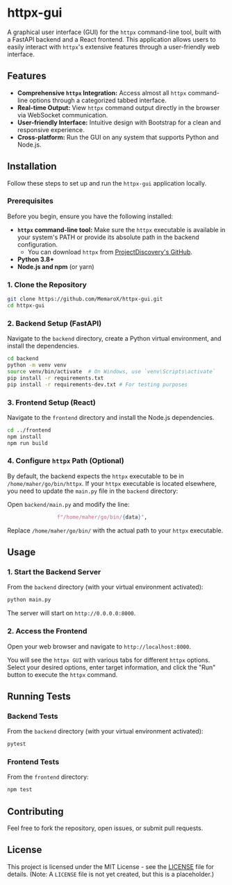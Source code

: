 # httpx-gui

A graphical user interface (GUI) for the `httpx` command-line tool, built with a FastAPI backend and a React frontend. This application allows users to easily interact with `httpx`'s extensive features through a user-friendly web interface.

## Features

-   **Comprehensive `httpx` Integration:** Access almost all `httpx` command-line options through a categorized tabbed interface.
-   **Real-time Output:** View `httpx` command output directly in the browser via WebSocket communication.
-   **User-friendly Interface:** Intuitive design with Bootstrap for a clean and responsive experience.
-   **Cross-platform:** Run the GUI on any system that supports Python and Node.js.

## Installation

Follow these steps to set up and run the `httpx-gui` application locally.

### Prerequisites

Before you begin, ensure you have the following installed:

-   **`httpx` command-line tool:** Make sure the `httpx` executable is available in your system's PATH or provide its absolute path in the backend configuration.
    *   You can download `httpx` from [ProjectDiscovery's GitHub](https://github.com/projectdiscovery/httpx).
-   **Python 3.8+**
-   **Node.js and npm** (or yarn)

### 1. Clone the Repository

```bash
git clone https://github.com/MemaroX/httpx-gui.git
cd httpx-gui
```

### 2. Backend Setup (FastAPI)

Navigate to the `backend` directory, create a Python virtual environment, and install the dependencies.

```bash
cd backend
python -m venv venv
source venv/bin/activate  # On Windows, use `venv\Scripts\activate`
pip install -r requirements.txt
pip install -r requirements-dev.txt # For testing purposes
```

### 3. Frontend Setup (React)

Navigate to the `frontend` directory and install the Node.js dependencies.

```bash
cd ../frontend
npm install
npm run build
```

### 4. Configure `httpx` Path (Optional)

By default, the backend expects the `httpx` executable to be in `/home/maher/go/bin/httpx`. If your `httpx` executable is located elsewhere, you need to update the `main.py` file in the `backend` directory:

Open `backend/main.py` and modify the line:

```python
                f"/home/maher/go/bin/{data}",
```

Replace `/home/maher/go/bin/` with the actual path to your `httpx` executable.

## Usage

### 1. Start the Backend Server

From the `backend` directory (with your virtual environment activated):

```bash
python main.py
```

The server will start on `http://0.0.0.0:8000`.

### 2. Access the Frontend

Open your web browser and navigate to `http://localhost:8000`.

You will see the `httpx GUI` with various tabs for different `httpx` options. Select your desired options, enter target information, and click the "Run" button to execute the `httpx` command.

## Running Tests

### Backend Tests

From the `backend` directory (with your virtual environment activated):

```bash
pytest
```

### Frontend Tests

From the `frontend` directory:

```bash
npm test
```

## Contributing

Feel free to fork the repository, open issues, or submit pull requests.

## License

This project is licensed under the MIT License - see the [LICENSE](LICENSE) file for details. (Note: A `LICENSE` file is not yet created, but this is a placeholder.)
